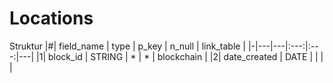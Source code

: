 
# Locations

Struktur
|#| field_name | type | p_key | n_null | link_table |
|-|---|---|:---:|:---:|---|
|1| block_id     | STRING | * | * | blockchain |
|2| date_created | DATE   |   |   |            | 
